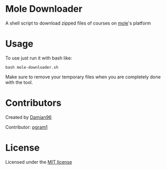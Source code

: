 # Mole Downloader

A shell script to download zipped files of courses on [mole](https://mole.citycollege.sheffield.eu/)'s platform

# Usage
To use just run it with bash like:

```
bash mole-downloader.sh
```

Make sure to remove your temporary files when you are completely done with the tool.

# Contributors

Created by [Damian96](https://github.com/Damian96)

Contributor: [pgram1](https://github.com/pgram1)

# License
Licensed under the [MIT license](LICENSE)
